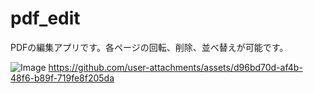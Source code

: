# pdf_edit
PDFの編集アプリです。各ページの回転、削除、並べ替えが可能です。


![Image](https://github.com/user-attachments/assets/7fe7e87d-c930-46f1-b41f-c5fac32e6dc7)
https://github.com/user-attachments/assets/d96bd70d-af4b-48f6-b89f-719fe8f205da
